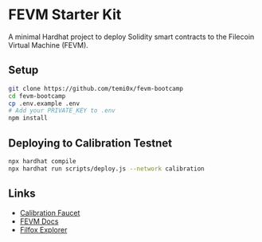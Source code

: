 # FEVM Starter Kit

A minimal Hardhat project to deploy Solidity smart contracts to the Filecoin Virtual Machine (FEVM).

## Setup

```bash
git clone https://github.com/temi0x/fevm-bootcamp
cd fevm-bootcamp
cp .env.example .env
# Add your PRIVATE_KEY to .env
npm install
```

## Deploying to Calibration Testnet

```bash
npx hardhat compile
npx hardhat run scripts/deploy.js --network calibration
```

## Links
- [Calibration Faucet](https://faucet.calibnet.chainsafe-fil.io//)
- [FEVM Docs](https://docs.filecoin.io/smart-contracts/fundamentals/the-fvm/)
- [Filfox Explorer](https://calibration.filfox.info/en)
